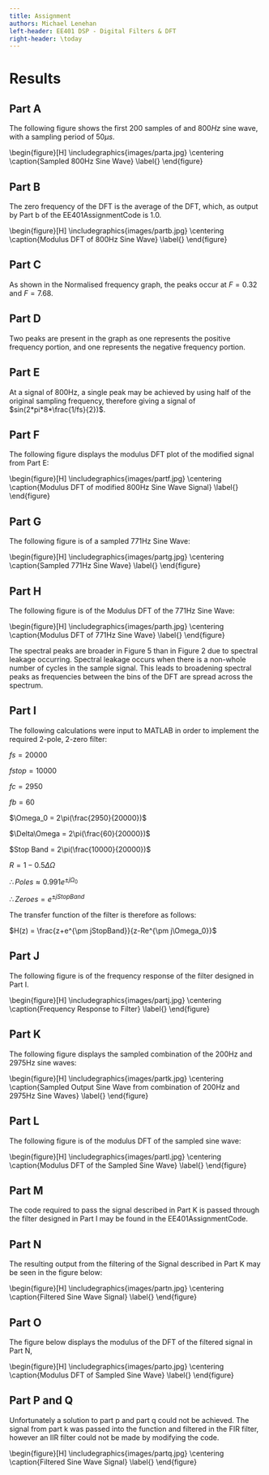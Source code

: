 ```yaml
---
title: Assignment
authors: Michael Lenehan
left-header: EE401 DSP - Digital Filters & DFT
right-header: \today
---
```


# Results

## Part A

The following figure shows the first $200$ samples of and $800Hz$ sine wave, with a
sampling period of $50\mu s$.

\begin{figure}[H]
\includegraphics{images/parta.jpg}
\centering
\caption{Sampled 800Hz Sine Wave}
\label{}
\end{figure}

## Part B

The zero frequency of the DFT is the average of the DFT, which, as output by
Part b of the EE401AssignmentCode is 1.0. 

\begin{figure}[H]
\includegraphics{images/partb.jpg}
\centering
\caption{Modulus DFT of 800Hz Sine Wave}
\label{}
\end{figure}

## Part C

As shown in the Normalised frequency graph, the peaks occur at $F=0.32$ and
$F=7.68$.

## Part D

Two peaks are present in the graph as one represents the positive frequency
portion, and one represents the negative frequency portion.

## Part E

At a signal of 800Hz, a single peak may be achieved by using half of the
original sampling frequency, therefore giving a signal of
$sin(2*pi*8*\frac{1/fs}{2})$.

## Part F

The following figure displays the modulus DFT plot of the modified signal from
Part E:

\begin{figure}[H]
\includegraphics{images/partf.jpg}
\centering
\caption{Modulus DFT of modified 800Hz Sine Wave Signal}
\label{}
\end{figure}


## Part G

The following figure is of a sampled 771Hz Sine Wave:

\begin{figure}[H]
\includegraphics{images/partg.jpg}
\centering
\caption{Sampled 771Hz Sine Wave}
\label{}
\end{figure}

## Part H
The following figure is of the Modulus DFT of the 771Hz Sine Wave:

\begin{figure}[H]
\includegraphics{images/parth.jpg}
\centering
\caption{Modulus DFT of 771Hz Sine Wave}
\label{}
\end{figure}

The spectral peaks are broader in Figure 5 than in Figure 2 due to spectral
leakage occurring. Spectral leakage occurs when there is a non-whole number of
cycles in the sample signal. This leads to broadening spectral peaks as
frequencies between the bins of the DFT are spread across the spectrum.

## Part I 

The following calculations were input to MATLAB in order to implement the
required 2-pole, 2-zero filter:

$fs = 20000$

$fstop = 10000$

$fc = 2950$

$fb = 60$

$\Omega_0 = 2\pi(\frac{2950}{20000})$

$\Delta\Omega = 2\pi(\frac{60}{20000})$

$Stop Band = 2\pi(\frac{10000}{20000})$

$R = 1-0.5\Delta\Omega$

$\therefore Poles \approx 0.991e^{\pm j\Omega_0}$

$\therefore Zeroes = e^{\pm jStopBand}$

The transfer function of the filter is therefore as follows:

$H(z) = \frac{z+e^{\pm jStopBand}}{z-Re^{\pm j\Omega_0}}$

## Part J

The following figure is of the frequency response of the filter designed in Part
I.

\begin{figure}[H]
\includegraphics{images/partj.jpg}
\centering
\caption{Frequency Response to Filter}
\label{}
\end{figure}

## Part K

The following figure displays the sampled combination of the 200Hz and 2975Hz
sine waves:

\begin{figure}[H]
\includegraphics{images/partk.jpg}
\centering
\caption{Sampled Output Sine Wave from combination of 200Hz and 2975Hz Sine
Waves}
\label{}
\end{figure}

## Part L

The following figure is of the modulus DFT of the sampled sine wave:

\begin{figure}[H]
\includegraphics{images/partl.jpg}
\centering
\caption{Modulus DFT of the Sampled Sine Wave}
\label{}
\end{figure}

## Part M

The code required to pass the signal described in Part K is passed through the
filter designed in Part I may be found in the EE401AssignmentCode.

## Part N

The resulting output from the filtering of the Signal described in Part K may be
seen in the figure below:

\begin{figure}[H]
\includegraphics{images/partn.jpg}
\centering
\caption{Filtered Sine Wave Signal}
\label{}
\end{figure}

## Part O

The figure below displays the modulus of the DFT of the filtered signal in Part
N, 

\begin{figure}[H]
\includegraphics{images/parto.jpg}
\centering
\caption{Modulus DFT of Sampled Sine Wave}
\label{}
\end{figure}

## Part P and Q

Unfortunately a solution to part p and part q could not be achieved. The signal
from part k was passed into the function and filtered in the FIR filter, however
an IIR filter could not be made by modifying the code.

\begin{figure}[H]
\includegraphics{images/partq.jpg}
\centering
\caption{Filtered Sine Wave Signal}
\label{}
\end{figure}

